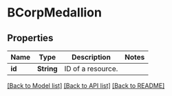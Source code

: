 # BCorpMedallion

## Properties
Name | Type | Description | Notes
------------ | ------------- | ------------- | -------------
**id** | **String** | ID of a resource. | 

[[Back to Model list]](../README.md#documentation-for-models) [[Back to API list]](../README.md#documentation-for-api-endpoints) [[Back to README]](../README.md)


